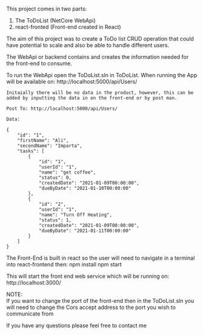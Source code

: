 This project comes in two parts:
1. The ToDoList (NetCore WebApi) 
2. react-fronted (Front-end created in React)

The aim of this project was to create a ToDo list CRUD operation that could have potential to scale and also be able to handle different users.

The WebApi or backend contains and creates the information needed for the front-end to consume. 

To run the WebApi open the ToDoList.sln in ToDoList. When running the App will be available on:
    http://localhost:5000/api/Users/
    
    Initaially there will be no data in the product, however, this can be added by inputting the data in on the front-end or by post man.
    
    Post To: http://localhost:5000/api/Users/
    
    Data:
    
    {
        "id": "1",
        "firstName": "Ali",
        "secondName": "Imparta",
        "tasks": [
            {
                "id": "1",
                "userId": "1",
                "name": "get coffee",
                "status": 0,
                "createdDate": "2021-01-09T00:00:00",
                "dueByDate": "2021-01-10T00:00:00"
            },
            {
                "id": "2",
                "userId": "1",
                "name": "Turn Off Heating",
                "status": 1,
                "createdDate": "2021-01-09T00:00:00",
                "dueByDate": "2021-01-11T00:00:00"
            }
        ]
    }


The Front-End is built in react so the user will need to navigate in a terminal into react-frontend then:
    npm install
    npm start

This will start the front end web service which will be running on:
    http://localhost:3000/

NOTE:   
If you want to change the port of the front-end then in the ToDoList.sln you will need to change the Cors accept address to the port you wish to communicate from 

If you have any questions please feel free to contact me
